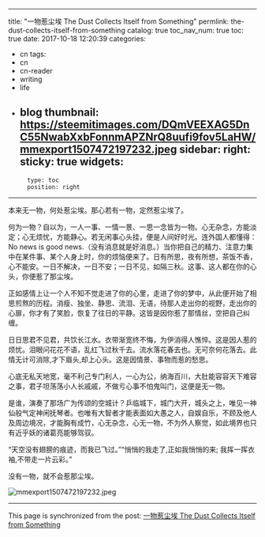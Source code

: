 
---
title: "一物惹尘埃 The Dust Collects Itself from Something"
permlink: the-dust-collects-itself-from-something
catalog: true
toc_nav_num: true
toc: true
date: 2017-10-18 12:20:39
categories:
- cn
tags:
- cn
- cn-reader
- writing
- life
- blog
thumbnail: https://steemitimages.com/DQmVEEXAG5DnC55NwabXxbFonnmAPZNrQ8uufi9fov5LaHW/mmexport1507472197232.jpeg
sidebar:
    right:
        sticky: true
widgets:
    -
        type: toc
        position: right
---


本来无一物，何处惹尘埃。那心若有一物，定然惹尘埃了。

何为一物？自以为，一人一事、一情一景、一思一念皆为一物。心无杂念，方能淡定；心无烦忧，方能静心。若无闲事心头挂，便是人间好时光。连外国人都懂得：No news is good news.（没有消息就是好消息。）当你把自己的精力、注意力集中在某件事、某个人身上时，你的烦恼便来了。日有所思，夜有所想，茶饭不香，心不能安。一日不解决，一日不安；一日不见，如隔三秋。这事、这人都在你的心头，你便惹了那尘埃。

正如感情上让一个人不知不觉走进了你的心里，走进了你的梦中，从此便开始了相思煎熬的历程。消瘦、独坐、静思、流泪、无语，待那人走出你的视野，走出你的心扉，你才有了笑脸，恢复了往日的平静。这皆是因你惹了那情丝，空把自己纠缠。

日日思君不见君，共饮长江水。衣带渐宽终不悔，为伊消得人憔悴。这是因人惹的烦忧。泪眼问花花不语，乱红飞过秋千去。流水落花春去也。无可奈何花落去。此情无计可消除,才下眉头,却上心头。这是因情景、事物而惹的愁思。

心底无私天地宽，毫不利己专门利人，一心为公，纳海百川，大肚能容容天下难容之事，君子坦荡荡小人长戚戚，不做亏心事不怕鬼叫门，这便是无一物。

是谁，演奏了那场广为传颂的空城计？乒临城下，城门大开，城头之上，唯见一神仙般气定神闲抚琴者。也唯有大智者才能表面如大愚之人，自娱自乐，不顾及他人及周边境况，才能胸有成竹，心无杂念，心无一物，不为外人察觉，如此境界也只有近乎妖的诸葛亮能够驾驭。

“天空没有翅膀的痕迹，而我已飞过。”“悄悄的我走了,正如我悄悄的来; 我挥一挥衣袖,不带走一片云彩。”

没有一物，就不会惹那尘埃。

![mmexport1507472197232.jpeg](https://steemitimages.com/DQmVEEXAG5DnC55NwabXxbFonnmAPZNrQ8uufi9fov5LaHW/mmexport1507472197232.jpeg)

- - -

This page is synchronized from the post: [一物惹尘埃 The Dust Collects Itself from Something](https://steemit.com/@bring/the-dust-collects-itself-from-something)
